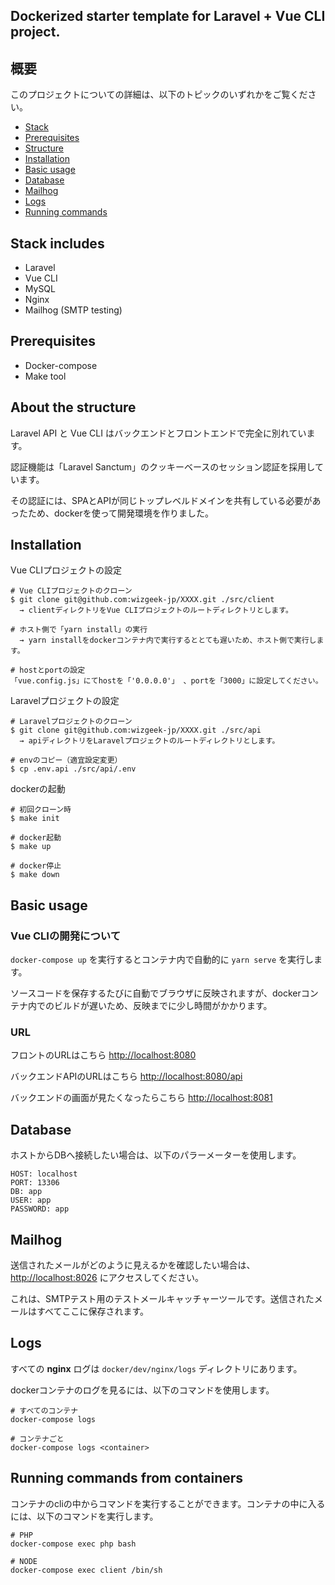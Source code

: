 ## Dockerized starter template for Laravel + Vue CLI project.

## 概要

このプロジェクトについての詳細は、以下のトピックのいずれかをご覧ください。

* [Stack](#stack-includes)
* [Prerequisites](#prerequisites)
* [Structure](#about-the-structure)
* [Installation](#installation)
* [Basic usage](#basic-usage)
* [Database](#database)
* [Mailhog](#mailhog)
* [Logs](#logs)
* [Running commands](#running-commands-from-containers)

## Stack includes
* Laravel
* Vue CLI
* MySQL
* Nginx
* Mailhog (SMTP testing)

## Prerequisites
- Docker-compose
- Make tool

## About the structure
Laravel API と Vue CLI はバックエンドとフロントエンドで完全に別れています。 

認証機能は「Laravel Sanctum」のクッキーベースのセッション認証を採用しています。 

その認証には、SPAとAPIが同じトップレベルドメインを共有している必要があったため、dockerを使って開発環境を作りました。 

## Installation

Vue CLIプロジェクトの設定
```
# Vue CLIプロジェクトのクローン
$ git clone git@github.com:wizgeek-jp/XXXX.git ./src/client
  → clientディレクトリをVue CLIプロジェクトのルートディレクトリとします。

# ホスト側で「yarn install」の実行
  → yarn installをdockerコンテナ内で実行するととても遅いため、ホスト側で実行します。

# hostとportの設定
「vue.config.js」にてhostを「'0.0.0.0'」 、portを「3000」に設定してください。
```

Laravelプロジェクトの設定
```
# Laravelプロジェクトのクローン
$ git clone git@github.com:wizgeek-jp/XXXX.git ./src/api
  → apiディレクトリをLaravelプロジェクトのルートディレクトリとします。

# envのコピー（適宜設定変更）
$ cp .env.api ./src/api/.env
```

dockerの起動
```
# 初回クローン時
$ make init

# docker起動
$ make up

# docker停止
$ make down
```
## Basic usage

### Vue CLIの開発について
`docker-compose up` を実行するとコンテナ内で自動的に `yarn serve` を実行します。 

ソースコードを保存するたびに自動でブラウザに反映されますが、dockerコンテナ内でのビルドが遅いため、反映までに少し時間がかかります。 

### URL

フロントのURLはこちら [http://localhost:8080](http://localhost:8080) 

バックエンドAPIのURLはこちら [http://localhost:8080/api](http://localhost:8080/api) 

バックエンドの画面が見たくなったらこちら [http://localhost:8081](http://localhost:8081) 

## Database

ホストからDBへ接続したい場合は、以下のパラーメーターを使用します。
```
HOST: localhost
PORT: 13306
DB: app
USER: app
PASSWORD: app
```

## Mailhog
送信されたメールがどのように見えるかを確認したい場合は、 [http://localhost:8026](http://localhost:8026) にアクセスしてください。 

これは、SMTPテスト用のテストメールキャッチャーツールです。送信されたメールはすべてここに保存されます。

## Logs
すべての **nginx** ログは `docker/dev/nginx/logs` ディレクトリにあります。

dockerコンテナのログを見るには、以下のコマンドを使用します。
```
# すべてのコンテナ
docker-compose logs

# コンテナごと
docker-compose logs <container>
```

## Running commands from containers
コンテナのcliの中からコマンドを実行することができます。コンテナの中に入るには、以下のコマンドを実行します。
```
# PHP
docker-compose exec php bash

# NODE
docker-compose exec client /bin/sh
```
